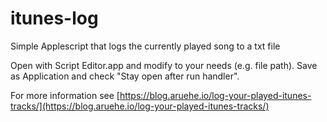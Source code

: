 # itunes-log
Simple Applescript that logs the currently played song to a txt file


Open with Script Editor.app and modify to your needs (e.g. file path). Save as Application and check "Stay open after run handler".


For more information see [https://blog.aruehe.io/log-your-played-itunes-tracks/](https://blog.aruehe.io/log-your-played-itunes-tracks/)